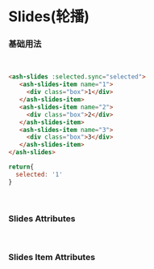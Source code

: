 # Slides(轮播)

###  基础用法
 <br/>
 
<ClientOnly>
  <slides-demo-1></slides-demo-1>
</ClientOnly>

```html
<ash-slides :selected.sync="selected">
   <ash-slides-item name="1">
     <div class="box">1</div>
   </ash-slides-item>
   <ash-slides-item name="2">
     <div class="box">2</div>
   </ash-slides-item>
   <ash-slides-item name="3">
     <div class="box">3</div>
   </ash-slides-item>
</ash-slides>
```

```js
return{
  selected: '1'
}
```

</br>

### Slides Attributes
<br/>

<ClientOnly>
  <slides-demos-description></slides-demos-description>
</ClientOnly>

### Slides Item Attributes
<br/>

<ClientOnly>
  <slides-item-demos-description></slides-item-demos-description>
</ClientOnly>
